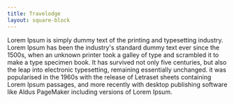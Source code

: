 ```yaml
---
title: Travelodge
layout: square-block
---
```


<p> Lorem Ipsum is simply dummy text of the printing and typesetting industry. Lorem Ipsum has been the industry's standard dummy text ever since the 1500s, when an unknown printer took a galley of type and scrambled it to make a type specimen book. It has survived not only five centuries, but also the leap into electronic typesetting, remaining essentially unchanged.
        it was popularised in the 1960s with the release of Letraset sheets containing Lorem Ipsum passages, and more recently with desktop publishing software like Aldus PageMaker including versions of Lorem Ipsum.</p>